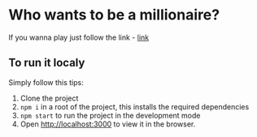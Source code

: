 # Who wants to be a millionaire?

If you wanna play just follow the link - [link](link)

## To run it localy

Simply follow this tips:

1. Clone the project
2. `npm i` in a root of the project, this installs the required dependencies
3. `npm start` to run the project in the development mode
4. Open [http://localhost:3000](http://localhost:3000) to view it in the browser.
